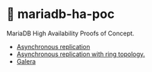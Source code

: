 # 🦭 mariadb-ha-poc
MariaDB High Availability Proofs of Concept.
- [Asynchronous replication](./async-repl/)
- [Asynchronous replication with ring topology.](./async-repl/)
- [Galera](./galera)
